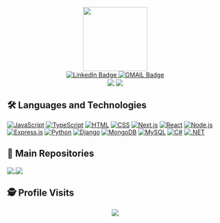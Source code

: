 <div align="center">
  <img src="https://media1.giphy.com/media/KzJkzjggfGN5Py6nkT/giphy.gif?cid=ecf05e47zpwqdiiy244h40jfckuqhh2b69fwv82g7v1mmofs&rid=giphy.gif&ct=s" width="150px" />
  <div>
    <a href="https://www.linkedin.com/in/raulscoelho/" target="_blank">
      <img src="https://img.shields.io/badge/LinkedIn-blue?style=for-the-badge&logo=linkedin&logoColor=white" alt="LinkedIn Badge" />
    </a>
    <a href="mailto:raul.s.coelho@gmail.com" target="_blank">
      <img src="https://img.shields.io/badge/Gmail-D14836?style=for-the-badge&logo=gmail&logoColor=white" alt="GMAIL Badge" />
    </a>
  </div>
  <div>
    <picture>
      <source
        srcset="https://github-readme-stats.vercel.app/api?username=raulscoelho&show_icons=true&include_all_commits=true&hide_border=true&theme=dracula"
        media="(prefers-color-scheme: dark)"
      />
      <source
        srcset="https://github-readme-stats.vercel.app/api?username=raulscoelho&show_icons=true&include_all_commits=true"
        media="(prefers-color-scheme: light), (prefers-color-scheme: no-preference)"
      />
      <img src="https://github-readme-stats.vercel.app/api?username=raulscoelho&show_icons=true&include_all_commits=true" align="center" />
    </picture>
    <picture>
      <source
        srcset="https://github-readme-stats.vercel.app/api/top-langs/?username=raulscoelho&layout=compact&theme=dracula&hide_border=true&hide=c%23"
        media="(prefers-color-scheme: dark)"
      />
      <source
        srcset="https://github-readme-stats.vercel.app/api/top-langs/?username=raulscoelho&layout=compact&hide=c%23"
        media="(prefers-color-scheme: light), (prefers-color-scheme: no-preference)"
      />
      <img src="https://github-readme-stats.vercel.app/api/top-langs/?username=raulscoelho&layout=compact&hide=c%23" align="center" />
    </picture>
  </div>
</div>

## :hammer_and_wrench: Languages and Technologies  <br />
[![JavaScript](https://skillicons.dev/icons?i=js)](https://developer.mozilla.org/en-US/docs/Learn/Getting_started_with_the_web/JavaScript_basics)
[![TypeScript](https://skillicons.dev/icons?i=ts)](https://www.typescriptlang.org/docs/handbook/typescript-in-5-minutes.html)
[![HTML](https://skillicons.dev/icons?i=html)](https://developer.mozilla.org/en-US/docs/Learn/HTML/Introduction_to_HTML)
[![CSS](https://skillicons.dev/icons?i=css)](https://developer.mozilla.org/en-US/docs/Learn/CSS/First_steps)
[![Next.js](https://skillicons.dev/icons?i=next)](https://nextjs.org/docs/getting-started)
[![React](https://skillicons.dev/icons?i=react)](https://reactjs.org/docs/getting-started.html)
[![Node.js](https://skillicons.dev/icons?i=nodejs)](https://nodejs.org/en/docs/)
[![Express.js](https://skillicons.dev/icons?i=express)](https://expressjs.com/en/starter/installing.html)
[![Python](https://skillicons.dev/icons?i=python)](https://www.python.org/doc/)
[![Django](https://skillicons.dev/icons?i=django)](https://docs.djangoproject.com/en/3.2/)
[![MongoDB](https://skillicons.dev/icons?i=mongodb)](https://docs.mongodb.com/manual/)
[![MySQL](https://skillicons.dev/icons?i=mysql)](https://dev.mysql.com/doc/)
[![C#](https://skillicons.dev/icons?i=cs)](https://docs.microsoft.com/en-us/dotnet/csharp/)
[![.NET](https://skillicons.dev/icons?i=dotnet)](https://docs.microsoft.com/en-us/dotnet/)

## :file_folder: Main Repositories  <br />
<a href="https://github.com/RaulSCoelho/Estudos">
  <picture>
    <source
      srcset="https://github-readme-stats.vercel.app/api/pin/?username=raulscoelho&repo=estudos&hide_border=true&theme=dracula"
      media="(prefers-color-scheme: dark)"
    />
    <source
      srcset="https://github-readme-stats.vercel.app/api/pin/?username=raulscoelho&repo=estudos"
      media="(prefers-color-scheme: light), (prefers-color-scheme: no-preference)"
    />
    <img src="https://github-readme-stats.vercel.app/api/pin/?username=raulscoelho&repo=estudos" align="center" />
  </picture>
</a>
<a href="https://github.com/RaulSCoelho/raulscoelho.github.io">
  <picture>
    <source
      srcset="https://github-readme-stats.vercel.app/api/pin/?username=raulscoelho&repo=raulscoelho.github.io&hide_border=true&theme=dracula"
      media="(prefers-color-scheme: dark)"
    />
    <source
      srcset="https://github-readme-stats.vercel.app/api/pin/?username=raulscoelho&repo=raulscoelho.github.io"
      media="(prefers-color-scheme: light), (prefers-color-scheme: no-preference)"
    />
    <img src="https://github-readme-stats.vercel.app/api/pin/?username=raulscoelho&repo=raulscoelho.github.io" align="center" />
  </picture>
</a>

## :detective: Profile Visits  <br />
 <p align="center"> 
   <img alingn="center" src="https://profile-counter.glitch.me/raulscoelho/count.svg" />
 </p>
